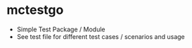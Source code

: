 # mctestgo

- Simple Test Package / Module 
- See test file for different test cases / scenarios and usage
